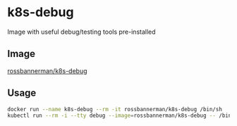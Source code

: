 # k8s-debug
Image with useful debug/testing tools pre-installed

## Image
[rossbannerman/k8s-debug](https://hub.docker.com/repository/docker/rossbannerman/k8s-debug)

## Usage
```bash
docker run --name k8s-debug --rm -it rossbannerman/k8s-debug /bin/sh
kubectl run --rm -i --tty debug --image=rossbannerman/k8s-debug -- /bin/sh
```